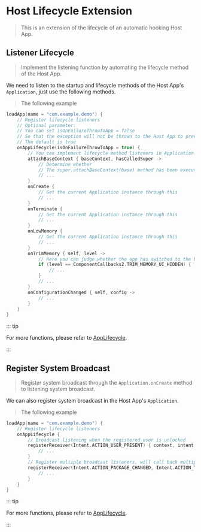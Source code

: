 # Host Lifecycle Extension

> This is an extension of the lifecycle of an automatic hooking Host App.

## Listener Lifecycle

> Implement the listening function by automating the lifecycle method of the Host App.

We need to listen to the startup and lifecycle methods of the Host App's `Application`, just use the following methods.

> The following example

```kotlin
loadApp(name = "com.example.demo") {
    // Register lifecycle listeners
    // Optional parameter:
    // You can set isOnFailureThrowToApp = false
    // So that the exception will not be thrown to the Host App to prevent the Host App from crashing
    // The default is true
    onAppLifecycle(isOnFailureThrowToApp = true) {
        // You can implement lifecycle method listeners in Application here
        attachBaseContext { baseContext, hasCalledSuper ->
            // Determine whether
            // The super.attachBaseContext(base) method has been executed by judging hasCalledSuper
            // ...
        }
        onCreate {
            // Get the current Application instance through this
            // ...
        }
        onTerminate {
            // Get the current Application instance through this
            // ...
        }
        onLowMemory {
            // Get the current Application instance through this
            // ...
        }
        onTrimMemory { self, level ->
            // Here you can judge whether the app has switched to the background
            if (level == ComponentCallbacks2.TRIM_MEMORY_UI_HIDDEN) {
                // ...
            }
            // ...
        }
        onConfigurationChanged { self, config ->
            // ...
        }
    }
}
```

::: tip

For more functions, please refer to [AppLifecycle](../public/com/highcapable/yukihookapi/hook/param/PackageParam#applifecycle-class).

:::

## Register System Broadcast

> Register system broadcast through the `Application.onCreate` method to listening system broadcast.

We can also register system broadcast in the Host App's `Application`.

> The following example

```kotlin
loadApp(name = "com.example.demo") {
    // Register lifecycle listeners
    onAppLifecycle {
        // Broadcast listening when the registered user is unlocked
        registerReceiver(Intent.ACTION_USER_PRESENT) { context, intent ->
            // ...
        }
        // Register multiple broadcast listeners, will call back multiple times at the same time
        registerReceiver(Intent.ACTION_PACKAGE_CHANGED, Intent.ACTION_TIME_TICK) { context, intent ->
            // ...
        }
    }
}
```

::: tip

For more functions, please refer to [AppLifecycle](../public/com/highcapable/yukihookapi/hook/param/PackageParam#applifecycle-class).

:::